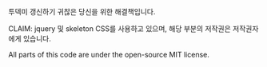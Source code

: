 투덱미 갱신하기 귀찮은 당신을 위한 해결책입니다.

CLAIM: jquery 및 skeleton CSS를 사용하고 있으며, 해당 부분의 저작권은 저작권자에게 있습니다.

All parts of this code are under the open-source MIT license.